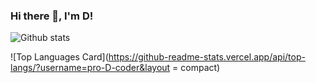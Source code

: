 ### Hi there 👋, I'm D!

![Github stats](https://github-readme-stats.vercel.app/api?username=pro-D-coder&theme=graywhite&show_icons=true&count_private=true)

![Top Languages Card](https://github-readme-stats.vercel.app/api/top-langs/?username=pro-D-coder&layout = compact)
<!--
**pro-D-coder/pro-D-coder** is a ✨ _special_ ✨ repository because its `README.md` (this file) appears on your GitHub profile.

Here are some ideas to get you started:

- 🔭 I’m currently working on ...
- 🌱 I’m currently learning ...
- 👯 I’m looking to collaborate on ...
- 🤔 I’m looking for help with ...
- 💬 Ask me about ...
- 📫 How to reach me: ...
- 😄 Pronouns: ...
- ⚡ Fun fact: ...
-->
